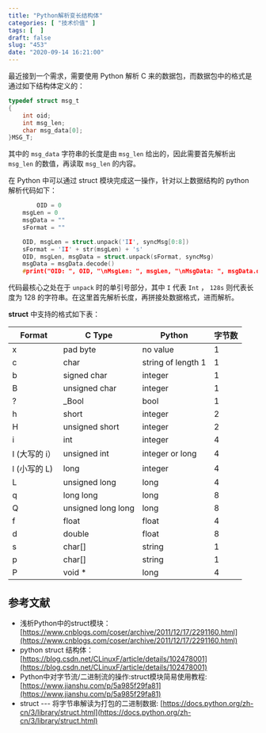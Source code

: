 ```yaml
---
title: "Python解析变长结构体"
categories: [ "技术价值" ]
tags: [  ]
draft: false
slug: "453"
date: "2020-09-14 16:21:00"
---
```


最近接到一个需求，需要使用 Python 解析 C 来的数据包，而数据包中的格式是通过如下结构体定义的：

```c
typedef struct msg_t
{
    int oid;
    int msg_len;
    char msg_data[0];
}MSG_T;
```

其中的 `msg_data` 字符串的长度是由 `msg_len` 给出的，因此需要首先解析出 `msg_len` 的数值，再读取 `msg_len` 的内容。

在 Python 中可以通过 struct 模块完成这一操作，针对以上数据结构的 python 解析代码如下：

```c
		OID = 0
    msgLen = 0
    msgData = ""
    sFormat = ""

    OID, msgLen = struct.unpack('II', syncMsg[0:8])
    sFormat = 'II' + str(msgLen) + 's'
    OID, msgLen, msgData = struct.unpack(sFormat, syncMsg)
    msgData = msgData.decode()
    #print("OID: ", OID, "\nMsgLen: ", msgLen, "\nMsgData: ", msgData.decode())
```

代码最核心之处在于 `unpack` 时的单引号部分，其中 `I` 代表 `Int` ， `128s` 则代表长度为 128 的字符串。在这里首先解析长度，再拼接处数据格式，进而解析。

 

**struct** 中支持的格式如下表：

| Format      | C Type             | Python             | 字节数 |
|-------------|--------------------|--------------------|-----|
| x           | pad byte           | no value           | 1   |
| c           | char               | string of length 1 | 1   |
| b           | signed char        | integer            | 1   |
| B           | unsigned char      | integer            | 1   |
| ?           | \_Bool             | bool               | 1   |
| h           | short              | integer            | 2   |
| H           | unsigned short     | integer            | 2   |
| i           | int                | integer            | 4   |
| I \(大写的 i）  | unsigned int       | integer or long    | 4   |
| l \(小写的 L\) | long               | integer            | 4   |
| L           | unsigned long      | long               | 4   |
| q           | long long          | long               | 8   |
| Q           | unsigned long long | long               | 8   |
| f           | float              | float              | 4   |
| d           | double             | float              | 8   |
| s           | char\[\]           | string             | 1   |
| p           | char\[\]           | string             | 1   |
| P           | void \*            | long               | 4   |


## 参考文献

- 浅析Python中的struct模块： [https://www.cnblogs.com/coser/archive/2011/12/17/2291160.html](https://www.cnblogs.com/coser/archive/2011/12/17/2291160.html)
- python struct 结构体： [https://blog.csdn.net/CLinuxF/article/details/102478001](https://blog.csdn.net/CLinuxF/article/details/102478001)
- Python中对字节流/二进制流的操作:struct模块简易使用教程: [https://www.jianshu.com/p/5a985f29fa81](https://www.jianshu.com/p/5a985f29fa81)
- struct --- 将字节串解读为打包的二进制数据: [https://docs.python.org/zh-cn/3/library/struct.html](https://docs.python.org/zh-cn/3/library/struct.html)